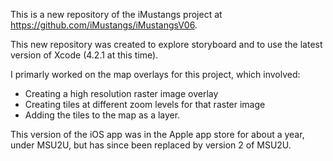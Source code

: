 This is a new repository of the iMustangs project at https://github.com/iMustangs/iMustangsV06.

This new repository was created to explore storyboard and to use the latest version of Xcode (4.2.1 at this time).

I primarly worked on the map overlays for this project, which involved:

- Creating a high resolution raster image overlay
- Creating tiles at different zoom levels for that raster image
- Adding the tiles to the map as a layer.

This version of the iOS app was in the Apple app store for about a year, under MSU2U, but has since been replaced by version 2 of MSU2U.

